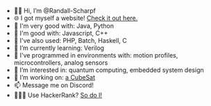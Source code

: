 - 👋🏼 Hi, I’m @Randall-Scharpf
- 🌐 I got myself a website! [Check it out here.](https://randallscharpf.com)
- 🥇 I'm very good with: Java, Python
- 🥈 I'm good with: Javascript, C++
- 🥉 I've also used: PHP, Batch, Haskell, C
- 🌱 I’m currently learning: Verilog
- 🤖 I've programmed in environments with: motion profiles, microcontrollers, analog sensors
- 👀 I’m interested in: quantum computing, embedded system design
- 🤝 I’m working on: [a CubeSat](bruinspace.com/projects/rapid)
- 📫 Message me on Discord!
- 👨🏻‍💻 Use HackerRank? [So do I!](https://www.hackerrank.com/profile/h1017491)

<!---
Randall-Scharpf/Randall-Scharpf is a ✨ special ✨ repository because its `README.md` (this file) appears on your GitHub profile.
You can click the Preview link to take a look at your changes.
--->
